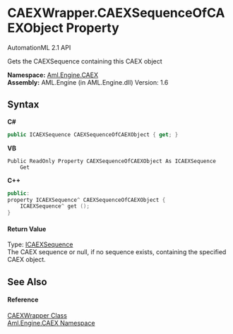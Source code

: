 # CAEXWrapper.CAEXSequenceOfCAEXObject Property 
AutomationML 2.1 API 

Gets the CAEXSequence containing this CAEX object

**Namespace:**&nbsp;<a href="N_Aml_Engine_CAEX">Aml.Engine.CAEX</a><br />**Assembly:**&nbsp;AML.Engine (in AML.Engine.dll) Version: 1.6

## Syntax

**C#**<br />
``` C#
public ICAEXSequence CAEXSequenceOfCAEXObject { get; }
```

**VB**<br />
``` VB
Public ReadOnly Property CAEXSequenceOfCAEXObject As ICAEXSequence
	Get
```

**C++**<br />
``` C++
public:
property ICAEXSequence^ CAEXSequenceOfCAEXObject {
	ICAEXSequence^ get ();
}
```


#### Return Value
Type: <a href="T_Aml_Engine_CAEX_ICAEXSequence">ICAEXSequence</a><br />The CAEX sequence or null, if no sequence exists, containing the specified CAEX object.

## See Also


#### Reference
<a href="T_Aml_Engine_CAEX_CAEXWrapper">CAEXWrapper Class</a><br /><a href="N_Aml_Engine_CAEX">Aml.Engine.CAEX Namespace</a><br />